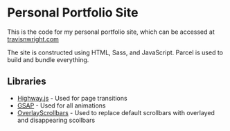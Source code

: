 # Personal Portfolio Site
This is the code for my personal portfolio site, which can be accessed at [travisnwright.com](travisnwright.com)

The site is constructed using HTML, Sass, and JavaScript. Parcel is used to build and bundle everything. 

## Libraries
- [Highway.js](https://highway.js.org/) - Used for page transitions
- [GSAP](https://greensock.com/gsap/) - Used for all animations
- [OverlayScrollbars](https://kingsora.github.io/OverlayScrollbars/#!overview) - Used to replace default scrollbars with overlayed and disappearing scollbars
